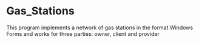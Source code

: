 # Gas_Stations
This program implements a network of gas stations in the format Windows Forms and works for three parties: owner, client and provider
